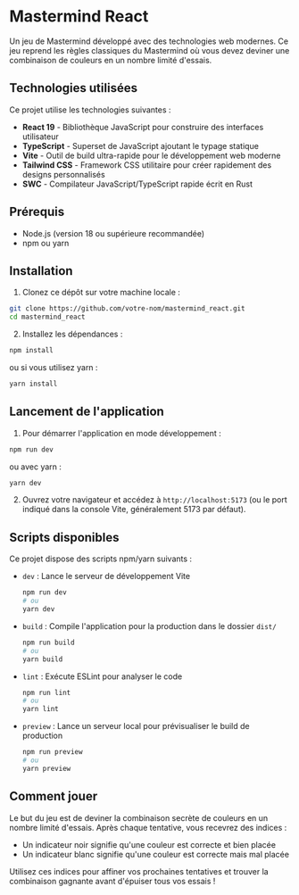 # Mastermind React

Un jeu de Mastermind développé avec des technologies web modernes. Ce jeu reprend les règles classiques du Mastermind où vous devez deviner une combinaison de couleurs en un nombre limité d'essais.

## Technologies utilisées

Ce projet utilise les technologies suivantes :

- **React 19** - Bibliothèque JavaScript pour construire des interfaces utilisateur
- **TypeScript** - Superset de JavaScript ajoutant le typage statique
- **Vite** - Outil de build ultra-rapide pour le développement web moderne
- **Tailwind CSS** - Framework CSS utilitaire pour créer rapidement des designs personnalisés
- **SWC** - Compilateur JavaScript/TypeScript rapide écrit en Rust

## Prérequis

- Node.js (version 18 ou supérieure recommandée)
- npm ou yarn

## Installation

1. Clonez ce dépôt sur votre machine locale :
```bash
git clone https://github.com/votre-nom/mastermind_react.git
cd mastermind_react
```

2. Installez les dépendances :
```bash
npm install
```
ou si vous utilisez yarn :
```bash
yarn install
```

## Lancement de l'application

1. Pour démarrer l'application en mode développement :
```bash
npm run dev
```
ou avec yarn :
```bash
yarn dev
```

2. Ouvrez votre navigateur et accédez à `http://localhost:5173` (ou le port indiqué dans la console Vite, généralement 5173 par défaut).

## Scripts disponibles

Ce projet dispose des scripts npm/yarn suivants :

- `dev` : Lance le serveur de développement Vite
  ```bash
  npm run dev
  # ou
  yarn dev
  ```

- `build` : Compile l'application pour la production dans le dossier `dist/`
  ```bash
  npm run build
  # ou
  yarn build
  ```

- `lint` : Exécute ESLint pour analyser le code
  ```bash
  npm run lint
  # ou
  yarn lint
  ```

- `preview` : Lance un serveur local pour prévisualiser le build de production
  ```bash
  npm run preview
  # ou
  yarn preview
  ```

## Comment jouer

Le but du jeu est de deviner la combinaison secrète de couleurs en un nombre limité d'essais. Après chaque tentative, vous recevrez des indices :

- Un indicateur noir signifie qu'une couleur est correcte et bien placée
- Un indicateur blanc signifie qu'une couleur est correcte mais mal placée

Utilisez ces indices pour affiner vos prochaines tentatives et trouver la combinaison gagnante avant d'épuiser tous vos essais !
